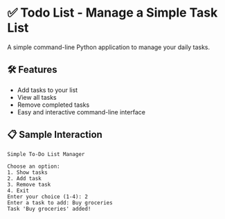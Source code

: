 # ✅ Todo List - Manage a Simple Task List

A simple command-line Python application to manage your daily tasks.

## 🛠 Features

- Add tasks to your list
- View all tasks
- Remove completed tasks
- Easy and interactive command-line interface

## 📋 Sample Interaction
```
Simple To-Do List Manager

Choose an option:
1. Show tasks
2. Add task
3. Remove task
4. Exit
Enter your choice (1-4): 2
Enter a task to add: Buy groceries
Task 'Buy groceries' added!
```
